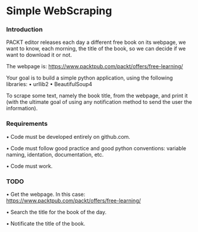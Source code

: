 # Simple WebScraping

### Introduction

PACKT editor releases each day a different free book on its webpage, we want
to know, each morning, the title of the book, so we can decide if we want to
download it or not.

The webpage is:
https://www.packtpub.com/packt/offers/free-learning/

Your goal is to build a simple python application, using the following libraries:
• urllib2
• BeautifulSoup4

To scrape some text, namely the book title, from the webpage, and print it
(with the ultimate goal of using any notification method to send the user the
information).

### Requirements

• Code must be developed entirely on github.com.

• Code must follow good practice and good python conventions:  variable naming, 
  identation, documentation, etc.

• Code must work.

### TODO

• Get the webpage. In this case: https://www.packtpub.com/packt/offers/free-learning/

• Search the title for the book of the day.

• Notificate the title of the book.
